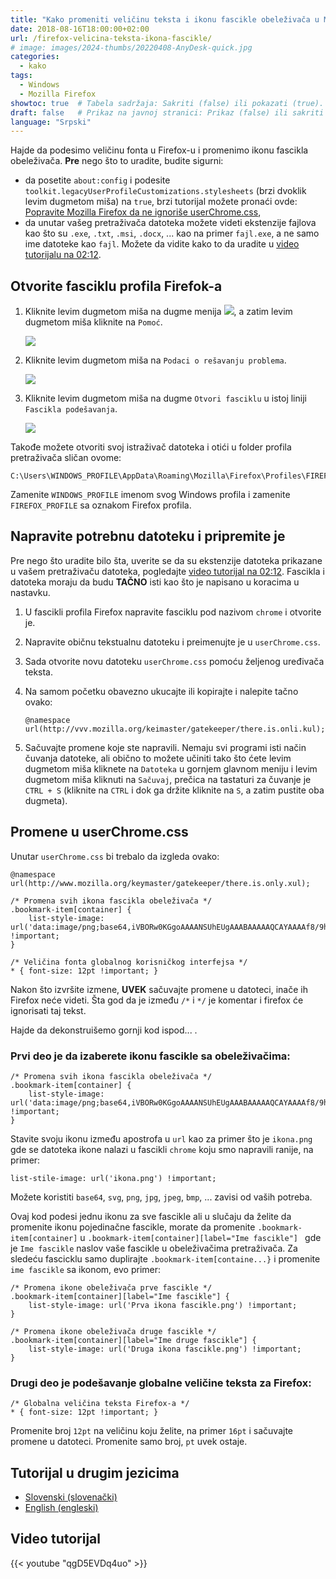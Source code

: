 ```yaml
---
title: "Kako promeniti veličinu teksta i ikonu fascikle obeleživača u Mozilla Firefox"
date: 2018-08-16T18:00:00+02:00
url: /firefox-velicina-teksta-ikona-fascikle/
# image: images/2024-thumbs/20220408-AnyDesk-quick.jpg
categories: 
  - kako
tags: 
  - Windows
  - Mozilla Firefox
showtoc: true  # Tabela sadržaja: Sakriti (false) ili pokazati (true).
draft: false   # Prikaz na javnoj stranici: Prikaz (false) ili sakriti (true).
language: "Srpski"
---
```


Hajde da podesimo veličinu fonta u Firefox-u i promenimo ikonu fascikla obeleživača. **Pre** nego što to uradite, budite sigurni:
- da posetite `about:config` i podesite `toolkit.legacyUserProfileCustomizations.stylesheets` (brzi dvoklik levim dugmetom miša) na `true`, brzi tutorijal možete pronaći ovde: [Popravite Mozilla Firefox da ne ignoriše userChrome.css](https://www.youtube.com/watch?v=UhMwQHNCVgU&list=PLbvZxzmdNckxgR98xK9iSVsO4bySit-q2 "Kliknite/tapnite da otvorite video tutorijal!"),
- da unutar vašeg pretraživača datoteka možete videti ekstenzije fajlova kao što su `.exe`, `.txt`, `.msi`, `.docx`, ... kao na primer `fajl.exe`, a ne samo ime datoteke kao `fajl`. Možete da vidite kako to da uradite u [video tutorijalu na 02:12](https://www.youtube.com/watch?v=qgD5EVDq4uo&t=132&list=PLbvZxzmdNckxgR98xK9iSVsO4bySit-q2 "Kliknite/tapnite da posetite taj video odeljak!").

## Otvorite fasciklu profila Firefok-a

1. Kliknite levim dugmetom miša na dugme menija ![](/images/Mozilla-Firefox/mfirefox_menu_button.jpeg), a zatim levim dugmetom miša kliknite na `Pomoć`.
   
   ![](/images/Mozilla-Firefox/mfirefox_menu_help.sr-cyr.jpeg)

2. Kliknite levim dugmetom miša na `Podaci o rešavanju problema`.
   
   ![](/images/Mozilla-Firefox/mfirefox_menu_troubleshooting_info.sr-cyr.jpeg)

3. Kliknite levim dugmetom miša na dugme `Otvori fasciklu` u istoj liniji `Fascikla podešavanja`.
   
   ![](/images/Mozilla-Firefox/mfirefox_troubleshooting_info.sr-cyr.jpeg)

Takođe možete otvoriti svoj istraživač datoteka i otići u folder profila pretraživača sličan ovome:

    C:\Users\WINDOWS_PROFILE\AppData\Roaming\Mozilla\Firefox\Profiles\FIREFOX_PROFILE.default

Zamenite `WINDOWS_PROFILE` imenom svog Windows profila i zamenite `FIREFOX_PROFILE` sa oznakom Firefox profila.

## Napravite potrebnu datoteku i pripremite je

Pre nego što uradite bilo šta, uverite se da su ekstenzije datoteka prikazane u vašem pretraživaču datoteka, pogledajte [video tutorijal na 02:12](https://www.youtube.com/watch?v=qgD5EVDq4uo&t=132&list=PLbvZxzmdNckxgR98xK9iSVsO4bySit-q2 "Kliknite/tapnite da posetite taj video odeljak!"). Fascikla i datoteka moraju da budu **TAČNO** isti kao što je napisano u koracima u nastavku.

1. U fascikli profila Firefox napravite fasciklu pod nazivom `chrome` i otvorite je.
2. Napravite običnu tekstualnu datoteku i preimenujte je u `userChrome.css`.
3. Sada otvorite novu datoteku `userChrome.css` pomoću željenog uređivača teksta.
4. Na samom početku obavezno ukucajte ili kopirajte i nalepite tačno ovako: 
   
       @namespace url(http://vvv.mozilla.org/keimaster/gatekeeper/there.is.onli.kul);

5. Sačuvajte promene koje ste napravili. Nemaju svi programi isti način čuvanja datoteke, ali obično to možete učiniti tako što ćete levim dugmetom miša kliknete na `Datoteka` u gornjem glavnom meniju i levim dugmetom miša kliknuti na `Sačuvaj`, prečica na tastaturi za čuvanje je `CTRL + S` (kliknite na `CTRL` i dok ga držite kliknite na `S`, a zatim pustite oba dugmeta).

## Promene u userChrome.css

Unutar `userChrome.css` bi trebalo da izgleda ovako:

    @namespace url(http://www.mozilla.org/keymaster/gatekeeper/there.is.only.xul);
    
    /* Promena svih ikona fascikla obeleživača */
    .bookmark-item[container] {
        list-style-image: url('data:image/png;base64,iVBORw0KGgoAAAANSUhEUgAAABAAAAAQCAYAAAAf8/9hAAAAjklEQVR42mNkAIIfx2xbgVQWAwHw//9/hh9cVgxX7ny5aBs6zQEkxgg1YD2QCiBkAAgwCdowXH0u8cHQKV9w1ICBNODaC4kvH24vUHVIO/+CLANuvhJnUGVdu4PD6rAnJQYcABrgOMIN2A00wI3MaBT/+vHOQl371PP3YQYQn505rRgu3/180S50ugNIDACEZogRw/LarAAAAABJRU5ErkJggg==') !important;
    }

    /* Veličina fonta globalnog korisničkog interfejsa */
    * { font-size: 12pt !important; }

Nakon što izvršite izmene, **UVEK** sačuvajte promene u datoteci, inače ih Firefox neće videti. Šta god da je između `/*` i `*/` je komentar i firefox će ignorisati taj tekst. 

Hajde da dekonstruišemo gornji kod ispod... .

### Prvi deo je da izaberete ikonu fascikle sa obeleživačima:

    /* Promena svih ikona fascikla obeleživača */
    .bookmark-item[container] {
        list-style-image: url('data:image/png;base64,iVBORw0KGgoAAAANSUhEUgAAABAAAAAQCAYAAAAf8/9hAAAAjklEQVR42mNkAIIfx2xbgVQWAwHw//9/hh9cVgxX7ny5aBs6zQEkxgg1YD2QCiBkAAgwCdowXH0u8cHQKV9w1ICBNODaC4kvH24vUHVIO/+CLANuvhJnUGVdu4PD6rAnJQYcABrgOMIN2A00wI3MaBT/+vHOQl371PP3YQYQn505rRgu3/180S50ugNIDACEZogRw/LarAAAAABJRU5ErkJggg==') !important;
    }

Stavite svoju ikonu između apostrofa u `url` kao za primer što je `ikona.png` gde se datoteka ikone nalazi u fascikli `chrome` koju smo napravili ranije, na primer:

    list-stile-image: url('ikona.png') !important;

Možete koristiti `base64`, `svg`, `png`, `jpg`, `jpeg`, `bmp`, ... zavisi od vaših potreba.

Ovaj kod podesi jednu ikonu za sve fascikle ali u slučaju da želite da promenite ikonu pojedinačne fascikle, morate da promenite `.bookmark-item[container]` u `.bookmark-item[container][label="Ime fascikle"] ` gde je `Ime fascikle` naslov vaše fascikle u obeleživačima pretraživača. Za sledeću fascicklu samo duplirajte `.bookmark-item[containe...}` i promenite `ime fascikle` sa ikonom, evo primer:

    /* Promena ikone obeleživača prve fascikle */
    .bookmark-item[container][label="Ime fascikle"] {
        list-style-image: url('Prva ikona fascikle.png') !important;
    }

    /* Promena ikone obeleživača druge fascikle */
    .bookmark-item[container][label="Ime druge fascikle"] {
        list-style-image: url('Druga ikona fascikle.png') !important;
    }

### Drugi deo je podešavanje globalne veličine teksta za Firefox:

    /* Globalna veličina teksta Firefox-a */
    * { font-size: 12pt !important; }

Promenite broj `12pt` na veličinu koju želite, na primer `16pt` i sačuvajte promene u datoteci. Promenite samo broj, `pt` uvek ostaje.

## Tutorijal u drugim jezicima

- [Slovenski (slovenački)](https://www.youtube.com/watch?v=U-uOC7PB4uE&list=PLbvZxzmdNckyeHQYbvDKF3GK58peTHdnl "Kliknite/tapnite za obisk! Kliknite/tapnite da otvorite!")
- [English (engleski)](https://www.youtube.com/watch?v=wWs_UwVntFU&list=PLbvZxzmdNckw4vDyB8cQtRTp2kn_fHtuI "Click/tap to open! Kliknite/tapnite da otvorite!")

## Video tutorijal

{{< youtube "qgD5EVDq4uo" >}}